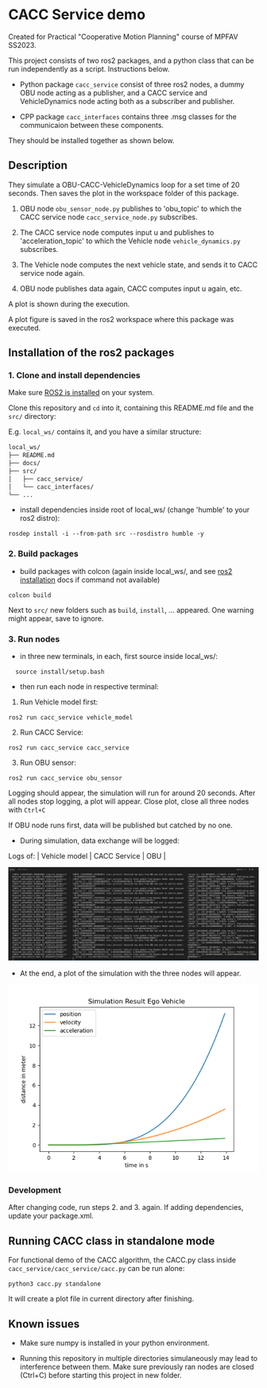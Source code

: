 # CACC Service demo

Created for Practical "Cooperative Motion Planning" course of MPFAV SS2023.

This project consists of two ros2 packages, and a python class that can be run independently as a script. Instructions below.

- Python package `cacc_service` consist of three ros2 nodes, a dummy OBU node acting as a publisher, and a CACC service and VehicleDynamics node acting both as a subscriber and publisher.

- CPP package `cacc_interfaces` contains three .msg classes for the communicaion between these components.

They should be installed together as shown below. 

## Description

They simulate a OBU-CACC-VehicleDynamics loop for a set time of 20 seconds. Then saves the plot in the workspace folder of this package.

1. OBU node `obu_sensor_node.py` publishes to 'obu_topic' to which the CACC service node `cacc_service_node.py` subscribes. 

2. The CACC service node computes input u and publishes to 'acceleration_topic' to which the Vehicle node `vehicle_dynamics.py` subscribes.

3. The Vehicle node computes the next vehicle state, and sends it to CACC service node again. 

4. OBU node publishes data again, CACC computes input u again, etc.

A plot is shown during the execution.

A plot figure is saved in the ros2 workspace where this package was executed.

## Installation of the ros2 packages

### 1. Clone and install dependencies


Make sure [ROS2 is installed](https://docs.ros.org/en/humble/Installation/Ubuntu-Install-Debians.html) on your system. 

Clone this repository and `cd` into it, containing this README.md file and the `src/` directory: 


E.g. `local_ws/` contains it, and you have a similar structure:

```
local_ws/
├── README.md
├── docs/
├── src/
│   ├── cacc_service/
│   └── cacc_interfaces/
└── ...
```


- install dependencies inside root of local_ws/ (change 'humble' to your ros2 distro):

```
rosdep install -i --from-path src --rosdistro humble -y
```

### 2. Build packages

- build packages with colcon (again inside local_ws/, and see [ros2 installation](https://docs.ros.org/en/humble/Installation/Ubuntu-Install-Debians.html) docs if command not available)

```
colcon build
```

Next to `src/` new folders such as `build`, `install`, ... appeared. One warning might appear, save to ignore.

### 3. Run nodes 

- in three new terminals, in each, first source inside local_ws/:

```
  source install/setup.bash
```
- then run each node in respective terminal:

1. Run Vehicle model first:
```
ros2 run cacc_service vehicle_model
```
2. Run CACC Service:
```
ros2 run cacc_service cacc_service
```

3. Run OBU sensor:
```
ros2 run cacc_service obu_sensor
```

Logging should appear, the simulation will run for around 20 seconds. After all nodes stop logging, a plot will appear. Close plot, close all three nodes with `Ctrl+C`

If OBU node runs first, data will be published but catched by no one.

- During simulation, data exchange will be logged:


Logs of: | Vehicle model | CACC Service | OBU |

<img src="docs/Log-Overview.png" width="1400">


- At the end, a plot of the simulation with the three nodes will appear.


![](docs/Final_Plot.png "Plot appearing at the end of simulation.")


### Development

After changing code, run steps 2. and 3. again. If adding dependencies, update your package.xml.


## Running CACC class in standalone mode

For functional demo of the CACC algorithm, the CACC.py class inside `cacc_service/cacc_service/cacc.py` can be run alone:

```
python3 cacc.py standalone
```
It will create a plot file in current directory after finishing.


## Known issues

- Make sure numpy is installed in your python environment. 

- Running this repository in multiple directories simulaneously may lead to interference between them. Make sure previously ran nodes are closed (Ctrl+C) before starting this project in new folder.